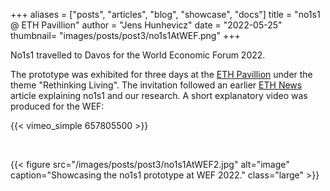 +++
aliases = ["posts", "articles", "blog", "showcase", "docs"]
title = "no1s1 @ ETH Pavillion"
author = "Jens Hunhevicz"
date = "2022-05-25"
thumbnail= "images/posts/post3/no1s1AtWEF.png"
+++

No1s1 travelled to Davos for the World Economic Forum 2022.

The prototype was exhibited for three days at the [ETH Pavillion](https://ethz.ch/en/the-eth-zurich/global/eth-global-news-events/2021/12/rethinking-living-exhibition.html) under the theme "Rethinking Living". The invitation followed an earlier [ETH News](https://ethz.ch/en/news-and-events/eth-news/news/2021/10/a-small-house-raises-big-questions.html) article explaining no1s1 and our research. A short explanatory video was produced for the WEF:

{{< vimeo_simple 657805500 >}}

<br>

{{< figure src="/images/posts/post3/no1s1AtWEF2.jpg" alt="image" caption="Showcasing the no1s1 prototype at WEF 2022." class="large" >}}